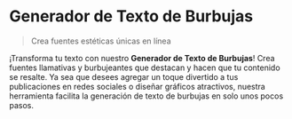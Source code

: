 # Generador de Texto de Burbujas

> Crea fuentes estéticas únicas en línea

¡Transforma tu texto con nuestro **Generador de Texto de Burbujas**! Crea fuentes llamativas y burbujeantes que destacan y hacen que tu contenido se resalte. Ya sea que desees agregar un toque divertido a tus publicaciones en redes sociales o diseñar gráficos atractivos, nuestra herramienta facilita la generación de texto de burbujas en solo unos pocos pasos.
